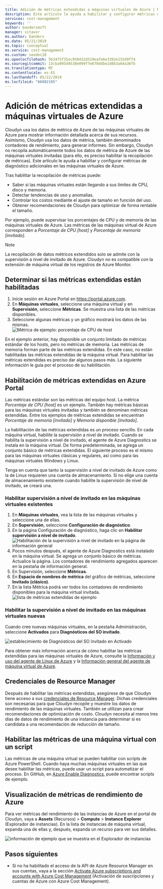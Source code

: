```yaml
---
title: Adición de métricas extendidas a máquinas virtuales de Azure | Microsoft Docs
description: Este artículo le ayuda a habilitar y configurar métricas de diagnóstico extendidas en las máquinas virtuales de Azure.
services: cost-management
keywords: ''
author: bandersmsft
manager: vitavor
ms.author: banders
ms.date: 05/21/2019
ms.topic: conceptual
ms.service: cost-management
ms.custom: seodec18
ms.openlocfilehash: 5b3475f35ac958432d319eafe6e3392e155d9ff4
ms.sourcegitcommit: 13cba995d4538e099f7e670ddbe1d8b3a64a36fb
ms.translationtype: MT
ms.contentlocale: es-ES
ms.lasthandoff: 05/22/2019
ms.locfileid: "66002105"
---
```

# <a name="add-extended-metrics-for-azure-virtual-machines"></a>Adición de métricas extendidas a máquinas virtuales de Azure

Cloudyn usa los datos de métrica de Azure de las máquinas virtuales de Azure para mostrar información detallada acerca de sus recursos. Asimismo, Cloudyn usa los datos de métrica, también denominados contadores de rendimiento, para generar informes. Sin embargo, Cloudyn no recopila automáticamente todos los datos de métrica de Azure de las máquinas virtuales invitadas (para ello, es preciso habilitar la recopilación de métricas). Este artículo le ayuda a habilitar y configurar métricas de diagnóstico adicionales en las máquinas virtuales de Azure.

Tras habilitar la recopilación de métricas puede:

- Saber si las máquinas virtuales están llegando a sus límites de CPU, disco y memoria.
- Detectar tendencias de uso y anomalías.
- Controlar los costos mediante el ajuste de tamaño en función del uso.
- Obtener recomendaciones de Cloudyn para optimizar de forma rentable el tamaño.

Por ejemplo, puede supervisar los porcentajes de CPU y de memoria de las máquinas virtuales de Azure. Las métricas de las máquinas virtual de Azure corresponden a _Porcentaje de CPU [host]_ y _Porcentaje de memoria [invitado]_.

> [!NOTE]
> La recopilación de datos métricos extendidos solo se admite con la supervisión a nivel de invitado de Azure. Cloudyn no es compatible con la extensión de máquina virtual de los registros de Azure Monitor.

## <a name="determine-whether-extended-metrics-are-enabled"></a>Determinar si las métricas extendidas están habilitadas

1. Inicie sesión en Azure Portal en https://portal.azure.com.
2. En **Máquinas virtuales**, seleccione una máquina virtual y en **Supervisión**, seleccione **Métricas**. Se muestra una lista de las métricas disponibles.
3. Seleccione algunas métricas y un gráfico mostrará los datos de las mismas.  
    ![Métrica de ejemplo: porcentaje de CPU de host](./media/azure-vm-extended-metrics/metric01.png)

En el ejemplo anterior, hay disponible un conjunto limitado de métricas estándar de los hosts, pero no métricas de memoria. Las métricas de memoria forman parte de las métricas extendidas. En este caso, no están habilitadas las métricas extendidas de la máquina virtual. Para habilitar las métricas extendidas es preciso dar algunos pasos más. La siguiente información le guía por el proceso de su habilitación.

## <a name="enable-extended-metrics-in-the-azure-portal"></a>Habilitación de métricas extendidas en Azure Portal

Las métricas estándar son las métricas del equipo host. La métrica _Porcentaje de CPU [host]_ es un ejemplo. También hay métricas básicas para las máquinas virtuales invitadas y también se denominan métricas extendidas. Entre los ejemplos de métricas extendidas se encuentran _Porcentaje de memoria [invitado]_ y _Memoria disponible [invitado]_.

La habilitación de las métricas extendidas es un proceso sencillo. En cada máquina virtual, habilite la supervisión a nivel de invitado. Cuando se habilita la supervisión a nivel de invitado, el agente de Azure Diagnostics se instala en la máquina virtual. De forma predeterminada, se agrega un conjunto básico de métricas extendidas. El siguiente proceso es el mismo para las máquinas virtuales clásicas y regulares, así como para las máquinas virtuales Windows y Linux.

Tenga en cuenta que tanto la supervisión a nivel de invitado de Azure como la de Linux requieren una cuenta de almacenamiento. Si no elige una cuenta de almacenamiento existente cuando habilite la supervisión de nivel de invitado, se creará una.

### <a name="enable-guest-level-monitoring-on-existing-vms"></a>Habilitar supervisión a nivel de invitado en las máquinas virtuales existentes

1. En **Máquinas virtuales**, vea la lista de las máquinas virtuales y seleccione una de ellas.
2. En **Supervisión**, seleccione **Configuración de diagnóstico**.
3. En la página Configuración de diagnóstico, haga clic en **Habilitar supervisión a nivel de invitado**.  
    ![Habilitación de la supervisión a nivel de invitado en la página de información general](./media/azure-vm-extended-metrics/enable-guest-monitoring.png)
4. Pocos minutos después, el agente de Azure Diagnostics está instalado en la máquina virtual. Se agrega un conjunto básico de métricas. Actualice la página. Los contadores de rendimiento agregados aparecen en la pestaña de información general.
5. En Supervisión, seleccione **Métricas**.
6. En **Espacio de nombres de métrica** del gráfico de métricas, seleccione **Invitado (clásico)**.
7. En la lista Métrica podrá ver todos los contadores de rendimiento disponibles para la máquina virtual invitada.  
    ![lista de métricas extendidas de ejemplo](./media/azure-vm-extended-metrics/extended-metrics.png)

### <a name="enable-guest-level-monitoring-on-new-vms"></a>Habilitar la supervisión a nivel de invitado en las máquinas virtuales nuevas

Cuando cree nuevas máquinas virtuales, en la pestaña Administración, seleccione **Activados** para **Diagnósticos del SO invitado**.

![establecimiento de Diagnósticos del SO invitado en Activado](./media/azure-vm-extended-metrics/new-enable-diag.png)

Para obtener más información acerca de cómo habilitar las métricas extendidas para las máquinas virtuales de Azure, consulte la [Información y uso del agente de Linux de Azure](../virtual-machines/extensions/agent-linux.md) y la [Información general del agente de máquina virtual de Azure](../virtual-machines/extensions/agent-windows.md).

## <a name="resource-manager-credentials"></a>Credenciales de Resource Manager

Después de habilitar las métricas extendidas, asegúrese de que Cloudyn tiene acceso a sus [credenciales de Resource Manager](activate-subs-accounts.md). Dichas credenciales son necesarias para que Cloudyn recopile y muestre los datos de rendimiento de las máquinas virtuales. También se utilizan para crear recomendaciones de optimización de costo. Cloudyn necesita al menos tres días de datos de rendimiento de una instancia para determinar si es candidata a una recomendación de reducción de tamaño.

## <a name="enable-vm-metrics-with-a-script"></a>Habilitar las métricas de una máquina virtual con un script

Las métricas de una máquina virtual se pueden habilitar con scripts de Azure PowerShell. Cuando haya muchas máquinas virtuales en las que desee habilitar las métricas, puede usar un script para automatizar el proceso. En GitHub, en [Azure Enable Diagnostics](https://github.com/Cloudyn/azure-enable-diagnostics), puede encontrar scripts de ejemplo.

## <a name="view-azure-performance-metrics"></a>Visualización de métricas de rendimiento de Azure

Para ver métricas del rendimiento de las instancias de Azure en el portal de Cloudyn, vaya a **Assets** (Recursos) > **Compute** > **Instance Explorer** (Explorador de instancias). En la lista de instancias de máquina virtual, expanda una de ellas y, después, expanda un recurso para ver sus detalles.

![información de ejemplo que se muestra en el Explorador de instancias](./media/azure-vm-extended-metrics/instance-explorer.png)

## <a name="next-steps"></a>Pasos siguientes

- Si no ha habilitado el acceso de la API de Azure Resource Manager en sus cuentas, vaya a la sección [Activate Azure subscriptions and accounts with Azure Cost Management](activate-subs-accounts.md) (Activación de suscripciones y cuentas de Azure con Azure Cost Management).

